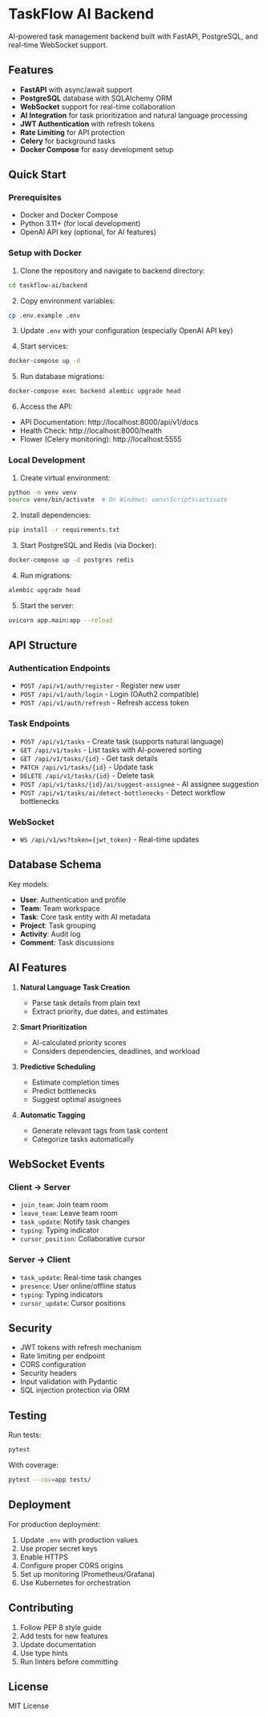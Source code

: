 # TaskFlow AI Backend

AI-powered task management backend built with FastAPI, PostgreSQL, and real-time WebSocket support.

## Features

- **FastAPI** with async/await support
- **PostgreSQL** database with SQLAlchemy ORM
- **WebSocket** support for real-time collaboration
- **AI Integration** for task prioritization and natural language processing
- **JWT Authentication** with refresh tokens
- **Rate Limiting** for API protection
- **Celery** for background tasks
- **Docker Compose** for easy development setup

## Quick Start

### Prerequisites

- Docker and Docker Compose
- Python 3.11+ (for local development)
- OpenAI API key (optional, for AI features)

### Setup with Docker

1. Clone the repository and navigate to backend directory:
```bash
cd taskflow-ai/backend
```

2. Copy environment variables:
```bash
cp .env.example .env
```

3. Update `.env` with your configuration (especially OpenAI API key)

4. Start services:
```bash
docker-compose up -d
```

5. Run database migrations:
```bash
docker-compose exec backend alembic upgrade head
```

6. Access the API:
- API Documentation: http://localhost:8000/api/v1/docs
- Health Check: http://localhost:8000/health
- Flower (Celery monitoring): http://localhost:5555

### Local Development

1. Create virtual environment:
```bash
python -m venv venv
source venv/bin/activate  # On Windows: venv\Scripts\activate
```

2. Install dependencies:
```bash
pip install -r requirements.txt
```

3. Start PostgreSQL and Redis (via Docker):
```bash
docker-compose up -d postgres redis
```

4. Run migrations:
```bash
alembic upgrade head
```

5. Start the server:
```bash
uvicorn app.main:app --reload
```

## API Structure

### Authentication Endpoints
- `POST /api/v1/auth/register` - Register new user
- `POST /api/v1/auth/login` - Login (OAuth2 compatible)
- `POST /api/v1/auth/refresh` - Refresh access token

### Task Endpoints
- `POST /api/v1/tasks` - Create task (supports natural language)
- `GET /api/v1/tasks` - List tasks with AI-powered sorting
- `GET /api/v1/tasks/{id}` - Get task details
- `PATCH /api/v1/tasks/{id}` - Update task
- `DELETE /api/v1/tasks/{id}` - Delete task
- `POST /api/v1/tasks/{id}/ai/suggest-assignee` - AI assignee suggestion
- `POST /api/v1/tasks/ai/detect-bottlenecks` - Detect workflow bottlenecks

### WebSocket
- `WS /api/v1/ws?token={jwt_token}` - Real-time updates

## Database Schema

Key models:
- **User**: Authentication and profile
- **Team**: Team workspace
- **Task**: Core task entity with AI metadata
- **Project**: Task grouping
- **Activity**: Audit log
- **Comment**: Task discussions

## AI Features

1. **Natural Language Task Creation**
   - Parse task details from plain text
   - Extract priority, due dates, and estimates

2. **Smart Prioritization**
   - AI-calculated priority scores
   - Considers dependencies, deadlines, and workload

3. **Predictive Scheduling**
   - Estimate completion times
   - Predict bottlenecks
   - Suggest optimal assignees

4. **Automatic Tagging**
   - Generate relevant tags from task content
   - Categorize tasks automatically

## WebSocket Events

### Client -> Server
- `join_team`: Join team room
- `leave_team`: Leave team room
- `task_update`: Notify task changes
- `typing`: Typing indicator
- `cursor_position`: Collaborative cursor

### Server -> Client
- `task_update`: Real-time task changes
- `presence`: User online/offline status
- `typing`: Typing indicators
- `cursor_update`: Cursor positions

## Security

- JWT tokens with refresh mechanism
- Rate limiting per endpoint
- CORS configuration
- Security headers
- Input validation with Pydantic
- SQL injection protection via ORM

## Testing

Run tests:
```bash
pytest
```

With coverage:
```bash
pytest --cov=app tests/
```

## Deployment

For production deployment:

1. Update `.env` with production values
2. Use proper secret keys
3. Enable HTTPS
4. Configure proper CORS origins
5. Set up monitoring (Prometheus/Grafana)
6. Use Kubernetes for orchestration

## Contributing

1. Follow PEP 8 style guide
2. Add tests for new features
3. Update documentation
4. Use type hints
5. Run linters before committing

## License

MIT License
